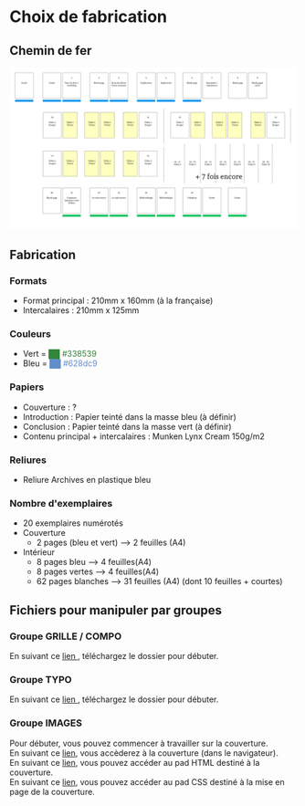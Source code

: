 # Choix de fabrication

## Chemin de fer 
<img src="../assets/Images/Chemindefer.png" style="width:750px"/>

## Fabrication
### Formats 
* Format principal : 210mm x 160mm (à la française)
* Intercalaires : 210mm x 125mm

### Couleurs 
* Vert = <span style="color: #338539;">██ #338539</span>
* Bleu = <span style="color: #628dc9;">██ #628dc9</span>

### Papiers
* Couverture : ?
* Introduction : Papier teinté dans la masse bleu (à définir)
* Conclusion : Papier teinté dans la masse vert (à définir)
* Contenu principal + intercalaires : Munken Lynx Cream 150g/m2

### Reliures 
* Reliure Archives en plastique bleu

### Nombre d'exemplaires 
* 20 exemplaires numérotés
* Couverture
    * 2 pages (bleu et vert) --> 2 feuilles (A4)
* Intérieur
    * 8 pages bleu —> 4 feuilles(A4)
    * 8 pages vertes —> 4 feuilles(A4)
    * 62 pages blanches —> 31 feuilles (A4) (dont 10 feuilles + courtes)

## Fichiers pour manipuler par groupes
### Groupe GRILLE / COMPO 
En suivant ce <a href="../assets/Documents/Paged-js-groupe-compo.zip" download="">lien </a>, téléchargez le dossier pour débuter.  

### Groupe TYPO 
En suivant ce <a href="../assets/Documents/Paged-js-groupe-typo.zip" download="">lien </a>, téléchargez le dossier pour débuter.  

### Groupe IMAGES 
Pour débuter, vous pouvez commencer à travailler sur la couverture.  
En suivant ce <a href="https://milenelaforge.github.io/edition-ensaama/cover.html" target="blank">lien</a>, vous accèderez à la couverture (dans le navigateur).  
En suivant ce <a href="https://semestriel.framapad.org/p/cover-html-a6xp?lang=fr" target="blank">lien</a>, vous pouvez accéder au pad HTML destiné à la couverture.  
En suivant ce <a href="https://semestriel.framapad.org/p/cover-css-a6xp?lang=fr" target="blank">lien</a>, vous pouvez accéder au pad CSS destiné à la mise en page de la couverture. 


